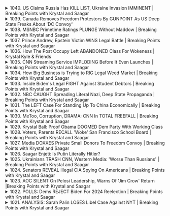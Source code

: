 <details>
<summary>1040. US Claims Russia Has KILL LIST, Ukraine Invasion IMMINENT | Breaking Points with Krystal and Saagar</summary><br>

<a href="https://www.youtube.com/watch?v=7wwP70VuMXo" target="_blank">
    <img src="https://img.youtube.com/vi/7wwP70VuMXo/maxresdefault.jpg" 
        alt="[Youtube]" width="200">
</a>

# US Claims Russia Has KILL LIST, Ukraine Invasion IMMINENT | Breaking Points with Krystal and Saagar


</details>

<details>
<summary>1039. Canada Removes Freedom Protestors By GUNPOINT As US Deep State Freaks About 'DC Convoy'</summary><br>

<a href="https://www.youtube.com/watch?v=5i9wL2mWTos" target="_blank">
    <img src="https://img.youtube.com/vi/5i9wL2mWTos/maxresdefault.jpg" 
        alt="[Youtube]" width="200">
</a>

# Canada Removes Freedom Protestors By GUNPOINT As US Deep State Freaks About 'DC Convoy'


</details>

<details>
<summary>1038. MSNBC Primetime Ratings PLUNGE Without Maddow | Breaking Points with Krystal and Saagar</summary><br>

<a href="https://www.youtube.com/watch?v=kQhUAhe1VtY" target="_blank">
    <img src="https://img.youtube.com/vi/kQhUAhe1VtY/maxresdefault.jpg" 
        alt="[Youtube]" width="200">
</a>

# MSNBC Primetime Ratings PLUNGE Without Maddow | Breaking Points with Krystal and Saagar


</details>

<details>
<summary>1037. Prince Andrew, Epstein Victim WINS Legal Battle | Breaking Points with Krystal and Saagar</summary><br>

<a href="https://www.youtube.com/watch?v=JAG3pmspBcY" target="_blank">
    <img src="https://img.youtube.com/vi/JAG3pmspBcY/maxresdefault.jpg" 
        alt="[Youtube]" width="200">
</a>

# Prince Andrew, Epstein Victim WINS Legal Battle | Breaking Points with Krystal and Saagar


</details>

<details>
<summary>1036. How The Post Occupy Left ABANDONED Class For Wokeness | Krystal Kyle & Friends</summary><br>

<a href="https://www.youtube.com/watch?v=hT7l-qMhKUg" target="_blank">
    <img src="https://img.youtube.com/vi/hT7l-qMhKUg/maxresdefault.jpg" 
        alt="[Youtube]" width="200">
</a>

# How The Post Occupy Left ABANDONED Class For Wokeness | Krystal Kyle & Friends


</details>

<details>
<summary>1035. CNN Streaming Service IMPLODING Before It Even Launches | Breaking Points with Krystal and Saagar</summary><br>

<a href="https://www.youtube.com/watch?v=OHb-v2_9gMM" target="_blank">
    <img src="https://img.youtube.com/vi/OHb-v2_9gMM/maxresdefault.jpg" 
        alt="[Youtube]" width="200">
</a>

# CNN Streaming Service IMPLODING Before It Even Launches | Breaking Points with Krystal and Saagar


</details>

<details>
<summary>1034. How Big Business is Trying to RIG Legal Weed Market | Breaking Points with Krystal and Saagar</summary><br>

<a href="https://www.youtube.com/watch?v=TchQjvTCoSM" target="_blank">
    <img src="https://img.youtube.com/vi/TchQjvTCoSM/maxresdefault.jpg" 
        alt="[Youtube]" width="200">
</a>

# How Big Business is Trying to RIG Legal Weed Market | Breaking Points with Krystal and Saagar


</details>

<details>
<summary>1033. Inside Biden's Legal FIGHT Against Student Debtors | Breaking Points with Krystal and Saagar</summary><br>

<a href="https://www.youtube.com/watch?v=loZ1IufAs0M" target="_blank">
    <img src="https://img.youtube.com/vi/loZ1IufAs0M/maxresdefault.jpg" 
        alt="[Youtube]" width="200">
</a>

# Inside Biden's Legal FIGHT Against Student Debtors | Breaking Points with Krystal and Saagar


</details>

<details>
<summary>1032. NBC CAUGHT Spreading Literal Nazi, Deep State Propaganda | Breaking Points with Krystal and Saagar</summary><br>

<a href="https://www.youtube.com/watch?v=zwynHUEPo54" target="_blank">
    <img src="https://img.youtube.com/vi/zwynHUEPo54/maxresdefault.jpg" 
        alt="[Youtube]" width="200">
</a>

# NBC CAUGHT Spreading Literal Nazi, Deep State Propaganda | Breaking Points with Krystal and Saagar


</details>

<details>
<summary>1031. The LEFT Case For Standing Up To China Economically | Breaking Points with Krystal and Saagar</summary><br>

<a href="https://www.youtube.com/watch?v=klNXi-9Qtgk" target="_blank">
    <img src="https://img.youtube.com/vi/klNXi-9Qtgk/maxresdefault.jpg" 
        alt="[Youtube]" width="200">
</a>

# The LEFT Case For Standing Up To China Economically | Breaking Points with Krystal and Saagar


</details>

<details>
<summary>1030. MeToo, Corruption, DRAMA: CNN In TOTAL FREEFALL | Breaking Points with Krystal and Saagar</summary><br>

<a href="https://www.youtube.com/watch?v=bhU5F20GP8w" target="_blank">
    <img src="https://img.youtube.com/vi/bhU5F20GP8w/maxresdefault.jpg" 
        alt="[Youtube]" width="200">
</a>

# MeToo, Corruption, DRAMA: CNN In TOTAL FREEFALL | Breaking Points with Krystal and Saagar


</details>

<details>
<summary>1029. Krystal Ball: Proof Obama DOOMED Dem Party With Working Class</summary><br>

<a href="https://www.youtube.com/watch?v=NdnnOeBh6wo" target="_blank">
    <img src="https://img.youtube.com/vi/NdnnOeBh6wo/maxresdefault.jpg" 
        alt="[Youtube]" width="200">
</a>

# Krystal Ball: Proof Obama DOOMED Dem Party With Working Class


</details>

<details>
<summary>1028. Voters, Parents RECALL 'Woke' San Francisco School Board | Breaking Points with Krystal and Saagar</summary><br>

<a href="https://www.youtube.com/watch?v=Q7yLXu4IBmk" target="_blank">
    <img src="https://img.youtube.com/vi/Q7yLXu4IBmk/maxresdefault.jpg" 
        alt="[Youtube]" width="200">
</a>

# Voters, Parents RECALL 'Woke' San Francisco School Board | Breaking Points with Krystal and Saagar


</details>

<details>
<summary>1027. Media DOXXES Private Small Donors To Freedom Convoy | Breaking Points with Krystal and Saagar</summary><br>

<a href="https://www.youtube.com/watch?v=LGLJ6sYYDqg" target="_blank">
    <img src="https://img.youtube.com/vi/LGLJ6sYYDqg/maxresdefault.jpg" 
        alt="[Youtube]" width="200">
</a>

# Media DOXXES Private Small Donors To Freedom Convoy | Breaking Points with Krystal and Saagar


</details>

<details>
<summary>1026. Saagar Enjeti: Is Putin Literally Hitler?</summary><br>

<a href="https://www.youtube.com/watch?v=JBDFIwJpfkA" target="_blank">
    <img src="https://img.youtube.com/vi/JBDFIwJpfkA/maxresdefault.jpg" 
        alt="[Youtube]" width="200">
</a>

# Saagar Enjeti: Is Putin Literally Hitler?


</details>

<details>
<summary>1025. Ukrainians TRASH CNN, Western Media: 'Worse Than Russians' | Breaking Points with Krystal and Saagar</summary><br>

<a href="https://www.youtube.com/watch?v=Gp4JQmX7Fz0" target="_blank">
    <img src="https://img.youtube.com/vi/Gp4JQmX7Fz0/maxresdefault.jpg" 
        alt="[Youtube]" width="200">
</a>

# Ukrainians TRASH CNN, Western Media: 'Worse Than Russians' | Breaking Points with Krystal and Saagar


</details>

<details>
<summary>1024. Senators REVEAL Illegal CIA Spying On Americans | Breaking Points with Krystal and Saagar</summary><br>

<a href="https://www.youtube.com/watch?v=elZL1LBUi9I" target="_blank">
    <img src="https://img.youtube.com/vi/elZL1LBUi9I/maxresdefault.jpg" 
        alt="[Youtube]" width="200">
</a>

# Senators REVEAL Illegal CIA Spying On Americans | Breaking Points with Krystal and Saagar


</details>

<details>
<summary>1023. AOC SILENT On Pelosi Leadership, Warns Of 'Jim Crow' Return |Breaking Points with Krystal and Saagar</summary><br>

<a href="https://www.youtube.com/watch?v=tIK48c3DCCg" target="_blank">
    <img src="https://img.youtube.com/vi/tIK48c3DCCg/maxresdefault.jpg" 
        alt="[Youtube]" width="200">
</a>

# AOC SILENT On Pelosi Leadership, Warns Of 'Jim Crow' Return |Breaking Points with Krystal and Saagar


</details>

<details>
<summary>1022. POLLS: Dems REJECT Biden For 2024 Reelection | Breaking Points with Krystal and Saagar</summary><br>

<a href="https://www.youtube.com/watch?v=wFZ4BAg8_a8" target="_blank">
    <img src="https://img.youtube.com/vi/wFZ4BAg8_a8/maxresdefault.jpg" 
        alt="[Youtube]" width="200">
</a>

# POLLS: Dems REJECT Biden For 2024 Reelection | Breaking Points with Krystal and Saagar


</details>

<details>
<summary>1021. ANALYSIS: Sarah Palin LOSES Libel Case Against NYT | Breaking Points with Krystal and Saagar</summary><br>

<a href="https://www.youtube.com/watch?v=jZK_mjrF4qw" target="_blank">
    <img src="https://img.youtube.com/vi/jZK_mjrF4qw/maxresdefault.jpg" 
        alt="[Youtube]" width="200">
</a>

# ANALYSIS: Sarah Palin LOSES Libel Case Against NYT | Breaking Points with Krystal and Saagar


</details>

